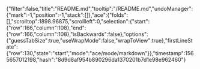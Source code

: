 {"filter":false,"title":"README.md","tooltip":"/README.md","undoManager":{"mark":-1,"position":-1,"stack":[]},"ace":{"folds":[],"scrolltop":1898.96875,"scrollleft":0,"selection":{"start":{"row":166,"column":108},"end":{"row":166,"column":108},"isBackwards":false},"options":{"guessTabSize":true,"useWrapMode":false,"wrapToView":true},"firstLineState":{"row":130,"state":"start","mode":"ace/mode/markdown"}},"timestamp":1565657012198,"hash":"8d9d8af954b890296da1370201b7d1e98e962460"}